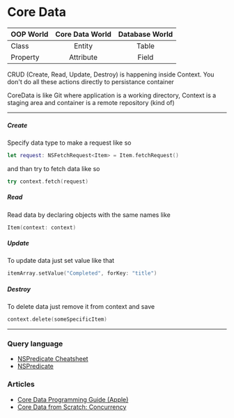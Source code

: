 # Core Data

|       OOP World       |    Core Data World    |    Database World    |
|:--------------------- |:---------------------:|:--------------------:|
|         Class         |        Entity         |         Table        |
|       Property        |      Attribute        |         Field        |

CRUD (Create, Read, Update, Destroy) is happening inside Context. You don't do all these actions directly to persistance container

CoreData is like Git where application is a working directory, Context is a staging area and container is a remote repository (kind of)

--- 

##### Create   
Specify data type to make a request like so

``` Swift
let request: NSFetchRequest<Item> = Item.fetchRequest()
``` 
and than try to fetch data like so

``` Swift
try context.fetch(request)
```

##### Read  
Read data by declaring objects with the same names like  

``` Swift
Item(context: context)
```

##### Update  
To update data just set value like that  

``` Swift
itemArray.setValue("Completed", forKey: "title")
```
##### Destroy
To delete data just remove it from context and save

``` Swift
context.delete(someSpecificItem)
```

--- 

### Query language
- [NSPredicate Cheatsheet](https://academy.realm.io/posts/nspredicate-cheatsheet/)
- [NSPredicate](https://nshipster.com/nspredicate/)

### Articles

- [Core Data Programming Guide (Apple)](https://developer.apple.com/library/archive/documentation/Cocoa/Conceptual/CoreData/index.html)
- [Core Data from Scratch: Concurrency](https://code.tutsplus.com/tutorials/core-data-from-scratch-concurrency--cms-22131)